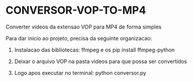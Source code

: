 # CONVERSOR-VOP-TO-MP4
Converter videos da extensao VOP para MP4 de forma simples

Para dar inicio ao projeto, precisa da seguinte organizacao:

1. Instalacao das bibliotecas: ffmpeg e os
      pip install ffmpeg-python
   
2. Deixar o arquivo VOP na pasta videos para que possa ser convertidos


3. Logo apos executar no terminal: python conversor.py

